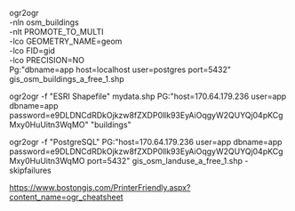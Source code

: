 ogr2ogr \
  -nln osm_buildings \
  -nlt PROMOTE_TO_MULTI \
  -lco GEOMETRY_NAME=geom \
  -lco FID=gid \
  -lco PRECISION=NO \
  Pg:"dbname=app host=localhost user=postgres port=5432" \
  gis_osm_buildings_a_free_1.shp


ogr2ogr -f "ESRI Shapefile" mydata.shp PG:"host=170.64.179.236 user=app dbname=app password=e9DLDNCdRDkOjkzw8fZXDP0llk93EyAiOqgyW2QUYQj04pKCgMxy0HuUitn3WqMO" "buildings"

ogr2ogr -f "PostgreSQL" PG:"host=170.64.179.236 user=app dbname=app password=e9DLDNCdRDkOjkzw8fZXDP0llk93EyAiOqgyW2QUYQj04pKCgMxy0HuUitn3WqMO port=5432" gis_osm_landuse_a_free_1.shp -skipfailures


https://www.bostongis.com/PrinterFriendly.aspx?content_name=ogr_cheatsheet
